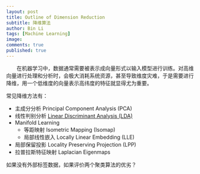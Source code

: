 ```yaml
---
layout: post
title: Outline of Dimension Reduction
subtitle: 降维算法
author: Bin Li
tags: [Machine Learning]
image: 
comments: true
published: true
---
```


　　在机器学习中，数据通常需要被表示成向量形式以输入模型进行训练。对高维向量进行处理和分析时，会极大消耗系统资源，甚至导致维度灾难，于是需要进行降维，用一个低维度的向量表示高纬度的特征就显得尤为重要。

常见降维方法有：

* 主成分分析 Principal Component Analysis (PCA)
* 线性判别分析 [Linear Discriminant Analysis (LDA)](https://binlidaily.github.io/2018-08-30-lda-linear-discriminant-analysis/)
* Manifold Learning
    * 等距映射 Isometric Mapping (Isomap)
    * 局部线性嵌入 Locally Linear Embedding (LLE)
* 局部保留投影 Locality Preserving Projection (LPP)
* 拉普拉斯特征映射 Laplacian Eigenmaps

如果没有外部标签数据，如果评价两个聚类算法的优劣？